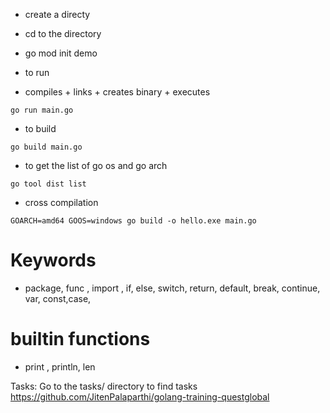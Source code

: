 - create a directy 
- cd to the directory 
- go mod init demo

- to run

- compiles + links + creates binary + executes 

```
go run main.go
```

- to build 

```
go build main.go

```

- to get the list of go os and go arch

```
go tool dist list 
```

- cross compilation
```
GOARCH=amd64 GOOS=windows go build -o hello.exe main.go 
```
# Keywords

- package, func , import , if, else, switch, return, default, break, continue, var, const,case, 

# builtin functions

- print , println, len




Tasks: Go to the tasks/ directory to find tasks
https://github.com/JitenPalaparthi/golang-training-questglobal